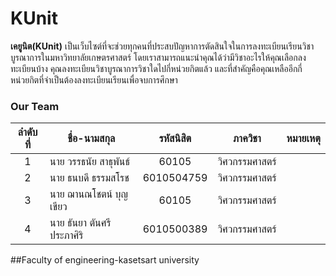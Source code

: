 # KUnit
  **เคยูนิต(KUnit)** เป็นเว็บไซต์ที่จะช่วยทุกคนที่ประสบปัญหาการตัดสินใจในการลงทะเบียนเรียนวิชาบูรณาการในมหาวิทยาลัยเกษตรศาสตร์ โดยเราสามารถแนะนำคุณได้ว่ามีวิชาอะไรให้คุณเลือกลงทะเบียนบ้าง คุณลงทะเบียนวิชาบูรณาการวิชาใดไปกี่หน่วยกิตแล้ว และที่สำคัญคือคุณเหลืออีกกี่หน่วยกิตที่จำเป็นต้องลงทะเบียนเรียนเพื่อจบการศึกษา
### Our Team
ลำดับที่| ชื่อ-นามสกุล |  รหัสนิสิต | ภาควิชา | หมายเหตุ
:---:|---|:------:|:---:|:---:
1|นาย วรรธนัย สาธุพันธ์|60105|วิศวกรรมศาสตร์
2|นาย ธนบดี ธรรมสโรช|6010504759|วิศวกรรมศาสตร์
3|นาย ฌานณโชตน์ บุญเขียว|60105|วิศวกรรมศาสตร์
4|นาย ธันยา ตันศรีประภาศิริ|6010500389|วิศวกรรมศาสตร์
##Faculty of engineering-kasetsart university


